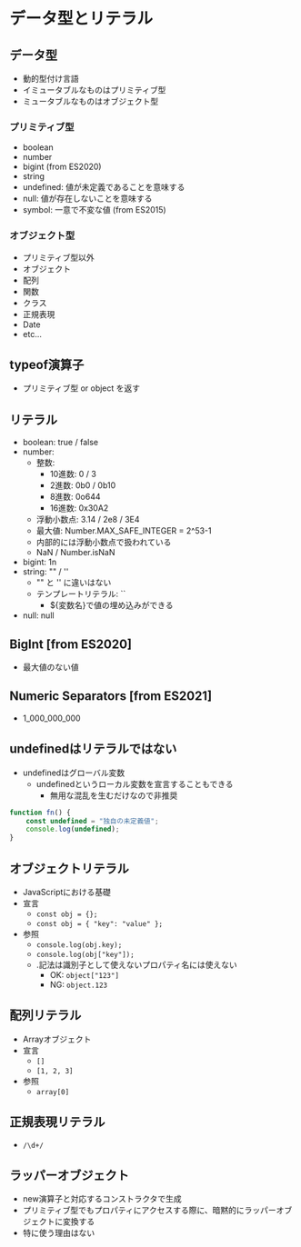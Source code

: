 # データ型とリテラル

## データ型
- 動的型付け言語
- イミュータブルなものはプリミティブ型
- ミュータブルなものはオブジェクト型

### プリミティブ型
- boolean
- number
- bigint (from ES2020)
- string
- undefined: 値が未定義であることを意味する
- null: 値が存在しないことを意味する
- symbol: 一意で不変な値 (from ES2015)

### オブジェクト型
- プリミティブ型以外
- オブジェクト
- 配列
- 関数
- クラス
- 正規表現
- Date
- etc...

## typeof演算子
- プリミティブ型 or object を返す

## リテラル
- boolean: true / false
- number:
  - 整数:
    - 10進数: 0 / 3
    - 2進数: 0b0 / 0b10
    - 8進数: 0o644
    - 16進数: 0x30A2
  - 浮動小数点: 3.14 / 2e8 / 3E4
  - 最大値: Number.MAX_SAFE_INTEGER = 2^53-1
  - 内部的には浮動小数点で扱われている
  - NaN / Number.isNaN
- bigint: 1n
- string: "" / ''
  - "" と '' に違いはない
  - テンプレートリテラル: ``
    - ${変数名}で値の埋め込みができる
- null: null

## BigInt [from ES2020]
- 最大値のない値

## Numeric Separators [from ES2021]
- 1_000_000_000

## undefinedはリテラルではない
- undefinedはグローバル変数
  - undefinedというローカル変数を宣言することもできる
    - 無用な混乱を生むだけなので非推奨
``` javascript
function fn() {
    const undefined = "独自の未定義値";
    console.log(undefined);
}
```

## オブジェクトリテラル
- JavaScriptにおける基礎
- 宣言
  - `const obj = {};`
  - `const obj = { "key": "value" };`
- 参照
  - `console.log(obj.key);`
  - `console.log(obj["key"]);`
  - .記法は識別子として使えないプロパティ名には使えない
    - OK: `object["123"]`
    - NG: `object.123`

## 配列リテラル
- Arrayオブジェクト
- 宣言
  - `[]`
  - `[1, 2, 3]`
- 参照
  - `array[0]`

## 正規表現リテラル
- `/\d+/`

## ラッパーオブジェクト
- new演算子と対応するコンストラクタで生成
- プリミティブ型でもプロパティにアクセスする際に、暗黙的にラッパーオブジェクトに変換する
- 特に使う理由はない